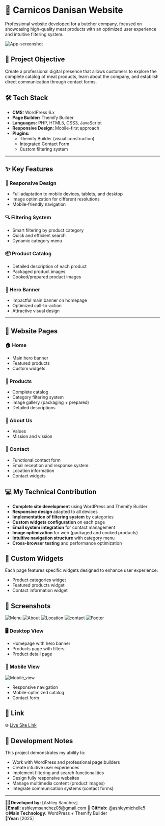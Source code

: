 # 🥩 Carnicos Danisan Website

Professional website developed for a butcher company, focused on showcasing high-quality meat products with an optimized user experience and intuitive filtering system.

![App-screenshot](./images/home.png)

## 🎯 Project Objective

Create a professional digital presence that allows customers to explore the complete catalog of meat products, learn about the company, and establish direct communication through contact forms.

## 🛠️ Tech Stack

- **CMS:** WordPress 6.x
- **Page Builder:** Themify Builder
- **Languages:** PHP, HTML5, CSS3, JavaScript
- **Responsive Design:** Mobile-first approach
- **Plugins:** 
  - Themify Builder (visual construction)
  - Integrated Contact Form
  - Custom filtering system

---

## ✨ Key Features

### 📱 Responsive Design
- Full adaptation to mobile devices, tablets, and desktop
- Image optimization for different resolutions
- Mobile-friendly navigation

### 🔍 Filtering System
- Smart filtering by product category
- Quick and efficient search
- Dynamic category menu

### 📦 Product Catalog
- Detailed description of each product
- Packaged product images
- Cooked/prepared product images

### 🎨 Hero Banner
- Impactful main banner on homepage
- Optimized call-to-action
- Attractive visual design

---


## 📄 Website Pages

### 🏠 Home
- Main hero banner
- Featured products
- Custom widgets

### 🥩 Products
- Complete catalog
- Category filtering system
- Image gallery (packaging + prepared)
- Detailed descriptions

### 👥 About Us

- Values 
- Mission and vission 

### 📧 Contact
- Functional contact form
- Email reception and response system
- Location information
- Contact widgets

## 💻 My Technical Contribution

- **Complete site development** using WordPress and Themify Builder
- **Responsive design** adapted to all devices
- **Implementation of filtering system** by categories
- **Custom widgets configuration** on each page
- **Email system integration** for contact management
- **Image optimization** for web (packaged and cooked products)
- **Intuitive navigation structure** with category menu
- **Cross-browser testing** and performance optimization

## 🎨 Custom Widgets

Each page features specific widgets designed to enhance user experience:
- Product categories widget
- Featured products widget
- Contact information widget

## 📸 Screenshots

![Menu](./images/menu.png)
![About](./images/about.png)
![Location](./images/location.png)
![contact](./images/contacto.png)
![Footer](./images/footer.png)

### 🖥️ Desktop View
- Homepage with hero banner
- Products page with filters
- Product detail page


### 📲 Mobile View

![Mobile_view](./images/mobile.png)

- Responsive navigation
- Mobile-optimized catalog
- Contact form


## 🔗 Link

🌐 [Live Site Link](https://www.carnicosdanisan.com/)

## 📝 Development Notes

This project demonstrates my ability to:
- Work with WordPress and professional page builders
- Create intuitive user experiences
- Implement filtering and search functionalities
- Design fully responsive websites
- Manage multimedia content (product images)
- Integrate communication systems (contact forms)

---

👨‍💻**Developed by:** [Ashley Sanchez]  
📧**Email:** ashleymsanchez05@gmail.com
💼 **GitHub:** [@ashleymichelle5](https://github.com/ashleymichelle5)
⚙️**Main Technology:** WordPress + Themify Builder  
📅**Year:** [2025]